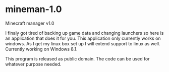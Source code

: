 mineman-1.0
===========

Minecraft manager v1.0

I finaly got tired of backing up game data and changing launchers so here is an application that does it for you. This application only currently works on windows. As I get my linux box set up I will extend support to linux as well. Currently working on Windows 8.1.



This program is released as public domain. The code can be used for whatever purpose needed.